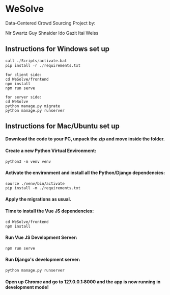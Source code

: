 # WeSolve

Data-Centered Crowd Sourcing Project by:

Nir Swartz
Guy Shnaider
Ido Gazit
Itai Weiss

## Instructions for Windows set up
```python -m venv venv
call ./Scripts/activate.bat
pip install -r ./requirements.txt
```

```
for client side:
cd WeSolve/frontend
npm install
npm run serve
```

```
for server side:
cd WeSolve
python manage.py migrate
python manage.py runserver
```

## Instructions for Mac/Ubuntu set up

#### Download the code to your PC, unpack the zip and move inside the folder.

#### Create a new Python Virtual Environment:
```
python3 -m venv venv
```

#### Activate the environment and install all the Python/Django dependencies:

```
source ./venv/bin/activate
pip install -m ./requirements.txt
```

#### Apply the migrations as usual.

#### Time to install the Vue JS dependencies:
```
cd WeSolve/frontend
npm install
```

#### Run Vue JS Development Server:
```
npm run serve
```

#### Run Django's development server:
```
python manage.py runserver
```

#### Open up Chrome and go to 127.0.0.1:8000 and the app is now running in development mode!
